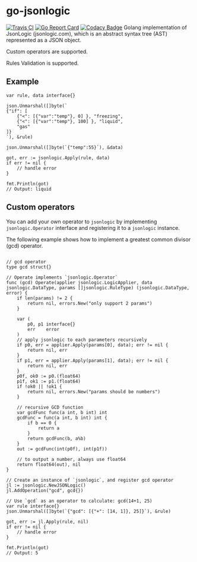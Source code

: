 # go-jsonlogic

[![Travis CI](https://travis-ci.org/ShankarParimi/go-jsonlogic.svg?branch=master)](https://travis-ci.org/ShankarParimi/go-jsonlogic)
[![Go Report Card](https://goreportcard.com/badge/github.com/HuanTeng/go-jsonlogic)](https://goreportcard.com/report/github.com/ShankarParimi/go-jsonlogic)
[![Codacy Badge](https://api.codacy.com/project/badge/Grade/2f0b5e62e6134373baecd36e346bdcb1)](https://www.codacy.com/manual/ShankarParimi/go-jsonlogic?utm_source=github.com&amp;utm_medium=referral&amp;utm_content=ShankarParimi/go-jsonlogic&amp;utm_campaign=Badge_Grade)
Golang implementation of JsonLogic (jsonlogic.com), which is an abstract syntax tree (AST) represented as a JSON object. 

Custom operators are supported.

Rules Validation is supported.

## Example

```golang
var rule, data interface{}

json.Unmarshal([]byte(`
{"if": [
	{"<": [{"var":"temp"}, 0] }, "freezing",
	{"<": [{"var":"temp"}, 100] }, "liquid",
	"gas"
]}
`), &rule)

json.Unmarshal([]byte(`{"temp":55}`), &data)

got, err := jsonlogic.Apply(rule, data)
if err != nil {
	// handle error
}

fmt.Println(got)
// Output: liquid
```

## Custom operators

You can add your own operator to `jsonlogic` by implementing `jsonlogic.Operator` interface and registering it to a `jsonlogic` instance.

The following example shows how to implement a greatest common divisor (gcd) operator.

```golang

// gcd operator
type gcd struct{}

// Operate implements `jsonlogic.Operator`
func (gcd) Operate(applier jsonlogic.LogicApplier, data jsonlogic.DataType, params []jsonlogic.RuleType) (jsonlogic.DataType, error) {
	if len(params) != 2 {
		return nil, errors.New("only support 2 params")
	}

	var (
		p0, p1 interface{}
		err    error
	)
	// apply jsonlogic to each parameters recursively
	if p0, err = applier.Apply(params[0], data); err != nil {
		return nil, err
	}
	if p1, err = applier.Apply(params[1], data); err != nil {
		return nil, err
	}
	p0f, ok0 := p0.(float64)
	p1f, ok1 := p1.(float64)
	if !ok0 || !ok1 {
		return nil, errors.New("params should be numbers")
	}

	// recursive GCD function
	var gcdFunc func(a int, b int) int
	gcdFunc = func(a int, b int) int {
		if b == 0 {
			return a
		}
		return gcdFunc(b, a%b)
	}
	out := gcdFunc(int(p0f), int(p1f))

	// to output a number, always use float64
	return float64(out), nil
}

// Create an instance of `jsonlogic`, and register gcd operator
jl := jsonlogic.NewJSONLogic()
jl.AddOperation("gcd", gcd{})

// Use `gcd` as an operator to calculate: gcd(14+1, 25)
var rule interface{}
json.Unmarshal([]byte(`{"gcd": [{"+": [14, 1]}, 25]}`), &rule)

got, err := jl.Apply(rule, nil)
if err != nil {
	// handle error
}

fmt.Println(got)
// Output: 5
```

